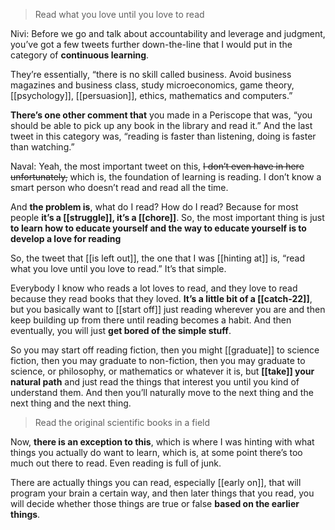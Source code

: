 > Read what you love until you love to read

Nivi: Before we go and talk about accountability and leverage and judgment, you’ve got a few tweets further down-the-line that I would put in the category of __continuous learning__.

They’re essentially, “there is no skill called business. Avoid business magazines and business class, study microeconomics, game theory, [[psychology]], [[persuasion]], ethics, mathematics and computers.”

__There’s one other comment that__ you made in a Periscope that was, “you should be able to pick up any book in the library and read it.” And the last tweet in this category was, “reading is faster than listening, doing is faster than watching.”

Naval: Yeah, the most important tweet on this, ~~I don’t even have in here unfortunately,~~ which is, the foundation of learning is reading. I don’t know a smart person who doesn’t read and read all the time.

And __the problem is__, what do I read? How do I read? 
Because for most people __it’s a [[struggle]], it’s a [[chore]]__.
So, the most important thing is just __to learn how to educate yourself and the way to educate yourself is to develop a love for reading__

So, the tweet that [[is left out]], the one that I was [[hinting at]] is, “read what you love until you love to read.” It’s that simple.

Everybody I know who reads a lot loves to read, and they love to read because they read books that they loved. 
__It’s a little bit of a [[catch-22]]__, but you basically want to [[start off]] just reading wherever you are and then keep building up from there until reading becomes a habit. 
And then eventually, you will just __get bored of the simple stuff__.

So you may start off reading fiction, 
then you might [[graduate]] to science fiction, 
then you may graduate to non-fiction, 
then you may graduate to science, or philosophy, or mathematics or whatever it is, 
but __[[take]] your natural path__ and just read the things that interest you until you kind of understand them. 
And then you’ll naturally move to the next thing and the next thing and the next thing.

> Read the original scientific books in a field

Now, __there is an exception to this__, which is where I was hinting with what things you actually do want to learn, which is, at some point there’s too much out there to read. 
Even reading is full of junk.

There are actually things you can read, especially [[early on]], that will program your brain a certain way, 
and then later things that you read, you will decide whether those things are true or false __based on the earlier things__.
